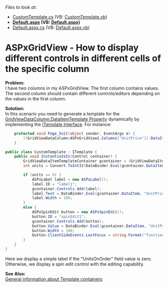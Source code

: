 <!-- default file list -->
*Files to look at*:

* [CustomTemplate.cs](./CS/WebSite/App_Code/CustomTemplate.cs) (VB: [CustomTemplate.vb](./VB/WebSite/App_Code/CustomTemplate.vb))
* **[Default.aspx](./CS/WebSite/Default.aspx) (VB: [Default.aspx](./VB/WebSite/Default.aspx))**
* [Default.aspx.cs](./CS/WebSite/Default.aspx.cs) (VB: [Default.aspx.vb](./VB/WebSite/Default.aspx.vb))
<!-- default file list end -->
# ASPxGridView - How to display different controls in different cells of the specific column


<p><strong>Problem:</strong><br />
I have two columns in my ASPxGridView. The first column contains values. The second column should contain different controls/editors depending on the values in the first column.</p><p><strong>Solution:</strong><br />
In this scenario you need to generate a template for the <a href="http://documentation.devexpress.com/#AspNet/DevExpressWebASPxGridViewGridViewDataColumn_DataItemTemplatetopic"><u>GridViewDataColumn.DataItemTemplate Property</u></a> dynamically by implementing the <a href="http://msdn.microsoft.com/en-us/library/system.web.ui.itemplate.aspx"><u>ITemplate Interface</u></a>. For instance:<br />
</p>

```cs
    protected void Page_Init(object sender, EventArgs e) {
        ((GridViewDataColumn)ASPxGridView1.Columns["UnitPrice"]).DataItemTemplate = new CustomTemplate();
    }

```



```cs
public class CustomTemplate : ITemplate {
    public void InstantiateIn(Control container) {
        GridViewDataItemTemplateContainer gcontainer = (GridViewDataItemTemplateContainer)container;
        int units = Convert.ToInt32(DataBinder.Eval(gcontainer.DataItem, "UnitsOnOrder"));

        if (units == 0) {
            ASPxLabel label = new ASPxLabel();
            label.ID = "label1";
            gcontainer.Controls.Add(label);
            label.Text = DataBinder.Eval(gcontainer.DataItem, "UnitPrice").ToString();
            label.Width = 100;
        }
        else {
            ASPxSpinEdit button = new ASPxSpinEdit();
            button.ID = "spinEdit1";
            gcontainer.Controls.Add(button);
            button.Value = DataBinder.Eval(gcontainer.DataItem, "UnitPrice").ToString();
            button.Width = 100;
            button.ClientSideEvents.LostFocus = string.Format("function(s, e) {{ grid.PerformCallback('{0}|' + s.GetValue()); }}", gcontainer.KeyValue);
        }
    }
}

```

<p>Here we display a simple label if the "UnitsOnOrder" field value is zero. Otherwise, we display a spin edit control with the editing capability.</p><p><strong>See Also:</strong><br />
<a href="https://www.devexpress.com/Support/Center/p/KA18834">General information about Template containers</a></p>

<br/>


